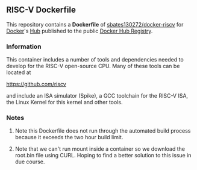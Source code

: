 ## RISC-V Dockerfile

This repository contains a **Dockerfile** of
[sbates130272/docker-riscv](https://github.com/sbates130272/docker-riscv)
for [Docker](https://www.docker.com/)'s
[Hub](https://registry.hub.docker.com/u/sbates130272/riscv) published 
to the public [Docker Hub Registry](https://registry.hub.docker.com/).

### Information

This container includes a number of tools and dependencies needed to
develop for the RISC-V open-source CPU. Many of these tools can be
located at 

https://github.com/riscv

and include an ISA simulator (Spike), a GCC toolchain for the RISC-V
ISA, the Linux Kernel for this kernel and other tools. 

### Notes

   1. Note this Dockerfile does not run through the automated build
   process because it exceeds the two hour build limit.

   2. Note that we can't run mount inside a container so we download
   the root.bin file using CURL. Hoping to find a better solution to
   this issue in due course.  
